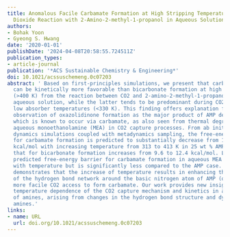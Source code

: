 ```yaml
---
title: Anomalous Facile Carbamate Formation at High Stripping Temperatures from Carbon
  Dioxide Reaction with 2-Amino-2-methyl-1-propanol in Aqueous Solution
authors:
- Bohak Yoon
- Gyeong S. Hwang
date: '2020-01-01'
publishDate: '2024-04-08T20:58:55.724511Z'
publication_types:
- article-journal
publication: '*ACS Sustainable Chemistry & Engineering*'
doi: 10.1021/acssuschemeng.0c07203
abstract: ' Based on first-principles simulations, we present that carbamate formation
  can be kinetically more favorable than bicarbonate formation at high stripping temperatures
  (>400 K) from the reaction between CO2 and 2-amino-2-methyl-1-propanol (AMP) in
  aqueous solution, while the latter tends to be predominant during CO2 capture at
  low absorber temperatures (<330 K). This finding offers explanation for the intriguing
  observation of oxazolidinone formation as the major product of AMP degradation,
  which is known to occur via carbamate, as also seen from thermal degradation of
  aqueous monoethanolamine (MEA) in CO2 capture processes. From ab initio molecular
  dynamics simulations coupled with metadynamics sampling, the free-energy barrier
  for carbamate formation is predicted to substantially decrease from 11.7 to 5.5
  kcal/mol with increasing temperature from 313 to 413 K in 25 wt % AMP solution whereas
  that for bicarbonate formation increases from 9.6 to 12.4 kcal/mol. Likewise, the
  predicted free-energy barrier for carbamate formation in aqueous MEA also decreases
  with temperature but is significantly less compared to the AMP case. Further analysis
  demonstrates that the increase of temperature results in enhancing the disruption
  of the hydrogen bond network around the basic nitrogen atom of AMP (or MEA), allowing
  more facile CO2 access to form carbamate. Our work provides new insight on the strong
  temperature dependence of the CO2 capture mechanism and kinetics in aqueous solutions
  of amines, arising from changes in the hydrogen bond structure and dynamics around
  amines.'
links:
- name: URL
  url: doi.org/10.1021/acssuschemeng.0c07203
---
```

